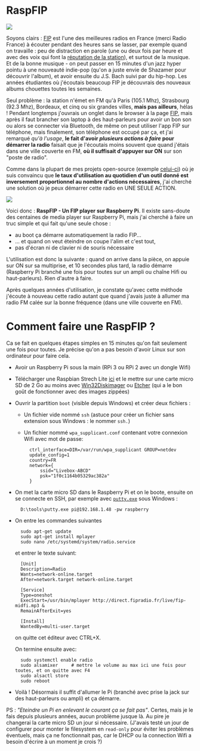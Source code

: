 RaspFIP
=======

![](https://upload.wikimedia.org/wikipedia/commons/archive/5/50/20131010030407%21FIP_logo.png)

Soyons clairs : [FIP](http://fipradio.fr/player) est l'une des meilleures radios en France (merci Radio France) à écouter pendant des heures sans se lasser, par exemple quand on travaille : peu de distraction en parole (une ou deux fois par heure et avec des voix qui font la [réputation de la station](https://fr.wikipedia.org/wiki/FIP_(radio)#1971_-_1972_:_cr%C3%A9ation_d'une_radio_atypique)), et surtout de la musique. Et de la bonne musique - on peut passer en 15 minutes d'un jazz hyper pointu à une nouveauté indie-pop (qu'on a juste envie de Shazamer pour découvrir l'album), et avoir ensuite du J.S. Bach suivi par du hip-hop. Les années étudiantes où j'écoutais beaucoup FIP je découvrais des nouveaux albums chouettes toutes les semaines.

Seul problème : la station n'émet en FM qu'à Paris (105.1 Mhz), Strasbourg (92.3 Mhz), Bordeaux, et cinq ou six grandes villes, **mais pas ailleurs**, hélas ! Pendant longtemps j'ouvrais un onglet dans le browser à la page [FIP](http://fipradio.fr/player), mais après il faut brancher son laptop à des haut-parleurs pour avoir un bon son ou alors se connecter via Bluetooth, de même on peut utiliser l'app FIP sur téléphone, mais finalement, son téléphone est occupé par ça, et j'ai remarqué *qu'à l'usage*, **le fait d'avoir *plusieurs actions à faire* pour démarrer la radio** faisait que je l'écoutais moins souvent que quand j'étais dans une ville couverte en FM, **où il suffisait d'appuyer sur ON** sur son "poste de radio".

Comme dans la plupart de mes projets open-source (exemple [celui-ci](https://github.com/josephernest/Yopp)) où je suis convaincu que **le taux d'utilisation au quotidien d'un outil donné est inversement proportionnel au nombre d'actions nécessaires**, j'ai cherché une solution où je peux démarrer cette radio en UNE SEULE ACTION.

![](https://i.imgur.com/WdkPj3tm.jpg)

Voici donc : **RaspFIP - Un FIP player sur Raspberry Pi**. Il existe sans-doute des centaines de media player sur Raspberry Pi, mais j'ai cherché à faire un truc simple et qui fait qu'une seule chose : 

* au boot ça démarre automatiquement la radio FIP...
* ... et quand on veut éteindre on coupe l'alim et c'est tout,
* pas d'écran ni de clavier ni de souris nécessaire

L'utilisation est donc la suivante : quand on arrive dans la pièce, on appuie sur ON sur sa multiprise, et 10 secondes plus tard, la radio démarre (Raspberry Pi branché une fois pour toutes sur un ampli ou chaîne Hifi ou haut-parleurs). Rien d'autre à faire.

Après quelques années d'utilisation, je constate qu'avec cette méthode j'écoute à nouveau cette radio autant que quand j'avais juste à allumer ma radio FM calée sur la bonne fréquence (dans une ville couverte en FM).

Comment faire une RaspFIP ?
===========================

Ca se fait en quelques étapes simples en 15 minutes qu'on fait seulement une fois pour toutes. Je précise qu'on a pas besoin d'avoir Linux sur son ordinateur pour faire cela.

* Avoir un Raspberry Pi sous la main (RPi 3 ou RPi 2 avec un dongle Wifi)

* Télécharger une Raspbian Strech Lite [ici](https://www.raspberrypi.org/downloads/raspbian/) et le mettre sur une carte micro SD de 2 Go au moins avec [Win32Diskimager](https://sourceforge.net/projects/win32diskimager/) ou [Etcher](https://www.balena.io/etcher/) (qui a le bon goût de fonctionner avec des images zippées)

* Ouvrir la partition `boot` (visible depuis Windows) et créer deux fichiers :

    - Un fichier vide nommé `ssh` (astuce pour créer un fichier sans extension sous Windows : le nommer `ssh.`)

    - Un fichier nommé `wpa_supplicant.conf` contenant votre connexion Wifi avec mot de passe:

            ctrl_interface=DIR=/var/run/wpa_supplicant GROUP=netdev
            update_config=1
            country=FR
            network={
                ssid="Livebox-ABCD"
                psk="1f0c1164b05329ac382a"
            }

* On met la carte micro SD dans le Raspberry Pi et on le boote, ensuite on se connecte en SSH, par exemple avec [`putty.exe`](https://the.earth.li/~sgtatham/putty/latest/w64/putty.exe) sous Windows :

        D:\tools\putty.exe pi@192.168.1.48 -pw raspberry

* On entre les commandes suivantes 

        sudo apt-get update
        sudo apt-get install mplayer
        sudo nano /etc/systemd/system/radio.service

    et entrer le texte suivant:

        [Unit]
        Description=Radio
        Wants=network-online.target
        After=network.target network-online.target

        [Service]
        Type=oneshot
        ExecStart=/usr/bin/mplayer http://direct.fipradio.fr/live/fip-midfi.mp3 &
        RemainAfterExit=yes

        [Install]
        WantedBy=multi-user.target

    on quitte cet éditeur avec CTRL+X. 

    On termine ensuite avec:

        sudo systemctl enable radio
        sudo alsamixer     # mettre le volume au max ici une fois pour toutes, et on quitte avec F4
        sudo alsactl store
        sudo reboot

* Voilà ! Désormais il suffit d'allumer le Pi (branché avec prise la jack sur des haut-parleurs ou ampli) et ça démarre. 

PS : *"Eteindre un Pi en enlevant le courant ça se fait pas"*. Certes, mais je le fais depuis plusieurs années, aucun problème jusque là. Au pire je changerai la carte micro SD un jour si nécessaire. (J'avais testé un jour de configurer pour monter le filesystem en `read-only` pour éviter les problèmes éventuels, mais ça ne fonctionnait pas, car le DHCP ou la connection Wifi a besoin d'écrire à un moment je crois ?)
